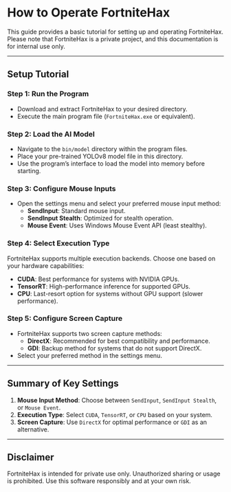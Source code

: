 # How to Operate FortniteHax

This guide provides a basic tutorial for setting up and operating FortniteHax. Please note that FortniteHax is a private project, and this documentation is for internal use only.

---

## Setup Tutorial

### Step 1: Run the Program
- Download and extract FortniteHax to your desired directory.
- Execute the main program file (`FortniteHax.exe` or equivalent).

### Step 2: Load the AI Model
- Navigate to the `bin/model` directory within the program files.
- Place your pre-trained YOLOv8 model file in this directory.
- Use the program’s interface to load the model into memory before starting.

### Step 3: Configure Mouse Inputs
- Open the settings menu and select your preferred mouse input method:
  - **SendInput**: Standard mouse input.
  - **SendInput Stealth**: Optimized for stealth operation.
  - **Mouse Event**: Uses Windows Mouse Event API (least stealthy).

### Step 4: Select Execution Type
FortniteHax supports multiple execution backends. Choose one based on your hardware capabilities:
- **CUDA**: Best performance for systems with NVIDIA GPUs.
- **TensorRT**: High-performance inference for supported GPUs.
- **CPU**: Last-resort option for systems without GPU support (slower performance).

### Step 5: Configure Screen Capture
- FortniteHax supports two screen capture methods:
  - **DirectX**: Recommended for best compatibility and performance.
  - **GDI**: Backup method for systems that do not support DirectX.
- Select your preferred method in the settings menu.

---

## Summary of Key Settings
1. **Mouse Input Method**: Choose between `SendInput`, `SendInput Stealth`, or `Mouse Event`.
2. **Execution Type**: Select `CUDA`, `TensorRT`, or `CPU` based on your system.
3. **Screen Capture**: Use `DirectX` for optimal performance or `GDI` as an alternative.

---

## Disclaimer
FortniteHax is intended for private use only. Unauthorized sharing or usage is prohibited. Use this software responsibly and at your own risk.
